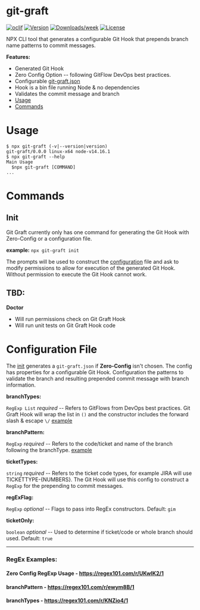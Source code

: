 # git-graft

[![oclif](https://img.shields.io/badge/cli-oclif-brightgreen.svg)](https://oclif.io)
[![Version](https://img.shields.io/npm/v/git-graft.svg)](https://npmjs.org/package/git-graft)
[![Downloads/week](https://img.shields.io/npm/dw/git-graft.svg)](https://npmjs.org/package/git-graft)
[![License](https://img.shields.io/npm/l/git-graft.svg)](https://github.com/JacobMGEvans/git-graft/blob/master/package.json)

NPX CLI tool that generates a configurable Git Hook that prepends branch name patterns to commit messages.

**Features:**

- Generated Git Hook
- Zero Config Option -- following GitFlow DevOps best practices.
- Configurable [git-graft.json](#configuration)
- Hook is a bin file running Node & no dependencies
- Validates the commit message and branch
- [Usage](#usage)
- [Commands](#commands)

# Usage

```sh-session
$ npx git-graft (-v|--version|version)
git-graft/0.0.0 linux-x64 node-v14.16.1
$ npx git-graft --help
Main Usage
  $npx git-graft [COMMAND]
...
```

# Commands

## **Init**

Git Graft currently only has one command for generating the Git Hook with Zero-Config or a configuration file.

**example:**
`npx git-graft init`

The prompts will be used to construct the [configuration](#configuration) file and ask to modify permissions to allow for execution of the generated Git Hook. Without permission to execute the Git Hook cannot work.

## TBD:

**Doctor**

- Will run permissions check on Git Graft Hook
- Will run unit tests on Git Graft Hook code

# Configuration File

The [init](#init) generates a `git-graft.json` if **Zero-Config** isn't chosen. The config has properties for a configurable Git Hook. Configuration the patterns to validate the branch and resulting prepended commit message with branch information.

**branchTypes:**

`RegExp List` _required_ -- Refers to GitFlows from DevOps best practices. Git Graft Hook will wrap the list in `()` and the constructor includes the forward slash & escape `\/` [example](#regex-examples)

**branchPattern:**

`RegExp` _required_ -- Refers to the code/ticket and name of the branch following the branchType. [example](#regex-examples)

**ticketTypes:**

`string` _required_ -- Refers to the ticket code types, for example JIRA will use TICKETTYPE-{NUMBERS}. The Git Hook will use this config to construct a `RegExp` for the prepending to commit messages.

**regExFlag:**

`RegExp` _optional_ -- Flags to pass into RegEx constructors. Default: `gim`

**ticketOnly:**

`boolean` _optional_ -- Used to determine if ticket/code or whole branch should used. Default: `true`

---

### RegEx Examples:

#### Zero Config RegExp Usage - https://regex101.com/r/UKwIK2/1

#### branchPattern - https://regex101.com/r/ewym8B/1

#### branchTypes - https://regex101.com/r/KNZio4/1
